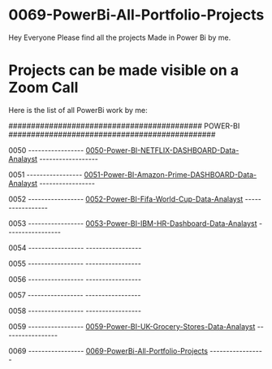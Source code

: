 # 0069-PowerBi-All-Portfolio-Projects
Hey Everyone Please find all the projects Made in Power Bi by me.

# Projects can be made visible on a Zoom Call

Here is the list of all PowerBi work by me:

########################################### POWER-BI ##############################################

0050 ----------------- [0050-Power-BI-NETFLIX-DASHBOARD-Data-Analayst](https://github.com/PallavShukla971/0050-Power-BI-NETFLIX-DASHBOARD-Data-Analayst) ------------------

0051 ----------------- [0051-Power-BI-Amazon-Prime-DASHBOARD-Data-Analayst](https://github.com/PallavShukla971/0051-Power-BI-Amazon-Prime-DASHBOARD-Data-Analayst) -----------------

0052 ----------------- [0052-Power-BI-Fifa-World-Cup-Data-Analayst](https://github.com/PallavShukla971/0052-Power-BI-Fifa-World-Cup-Data-Analayst) -----------------

0053 ----------------- [0053-Power-BI-IBM-HR-Dashboard-Data-Analayst](https://github.com/PallavShukla971/0053-Power-BI-IBM-HR-Dashboard-Data-Analayst) -----------------

0054 -----------------  -----------------

0055 -----------------  -----------------

0056 -----------------  -----------------

0057 -----------------  -----------------

0058 -----------------  -----------------

0059 ----------------- [0059-Power-BI-UK-Grocery-Stores-Data-Analayst](https://github.com/PallavShukla971/0059-Power-BI-UK-Grocery-Stores-Data-Analayst/tree/main) -----------------

0069 ----------------- [0069-PowerBi-All-Portfolio-Projects](https://github.com/PallavShukla971/0069-PowerBi-All-Portfolio-Projects) -----------------
